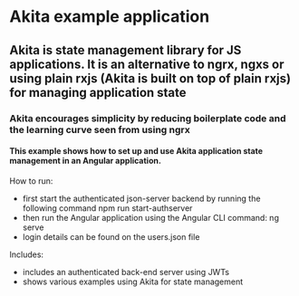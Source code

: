 # Akita example application

## Akita is state management library for JS applications. It is an alternative to ngrx, ngxs or using plain rxjs (Akita is built on top of plain rxjs) for managing application state

### Akita encourages simplicity by reducing boilerplate code and the learning curve seen from using ngrx

#### This example shows how to set up and use Akita application state management in an Angular application.

How to run:

- first start the authenticated json-server backend by running the following command npm run start-authserver
- then run the Angular application using the Angular CLI command: ng serve
- login details can be found on the users.json file

Includes:

- includes an authenticated back-end server using JWTs
- shows various examples using Akita for state management
